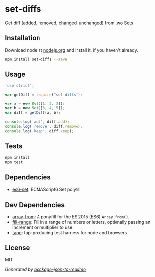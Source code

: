 # set-diffs 

Get diff (added, removed, changed, unchanged) from two Sets

## Installation

Download node at [nodejs.org](http://nodejs.org) and install it, if you haven't already.

```sh
npm install set-diffs --save
```

## Usage

```js
'use strict';

var getDiff = require("set-diffs");

var a = new Set([1, 2, 3]);
var b = new Set([3, 4, 5]);
var diff = getDiff(a, b);

console.log('add', diff.add);
console.log('remove', diff.remove);
console.log('keep', diff.keep);

```

## Tests

```sh
npm install
npm test
```

## Dependencies

- [es6-set](https://github.com/medikoo/es6-set): ECMAScript6 Set polyfill

## Dev Dependencies

- [array-from](https://github.com/studio-b12/array-from): A ponyfill for the ES 2015 (ES6) `Array.from()`.
- [fill-range](https://github.com/jonschlinkert/fill-range): Fill in a range of numbers or letters, optionally passing an increment or multiplier to use.
- [tape](https://github.com/substack/tape): tap-producing test harness for node and browsers


## License

MIT

_Generated by [package-json-to-readme](https://github.com/zeke/package-json-to-readme)_
